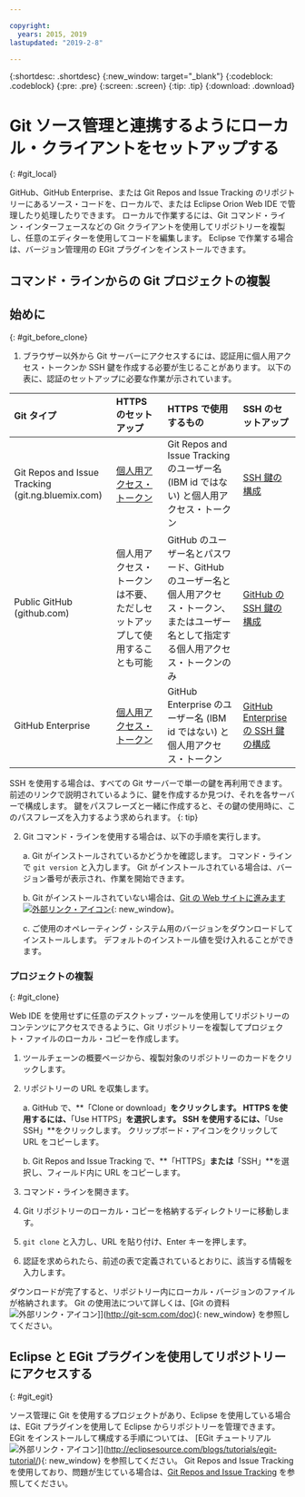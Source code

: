 ```yaml
---

copyright:
  years: 2015, 2019
lastupdated: "2019-2-8"

---
```


{:shortdesc: .shortdesc}
{:new_window: target="_blank"}
{:codeblock: .codeblock}
{:pre: .pre}
{:screen: .screen}
{:tip: .tip}
{:download: .download}

# Git ソース管理と連携するようにローカル・クライアントをセットアップする
{: #git_local}


GitHub、GitHub Enterprise、または Git Repos and Issue Tracking のリポジトリーにあるソース・コードを、ローカルで、または Eclipse Orion Web IDE で管理したり処理したりできます。 ローカルで作業するには、Git コマンド・ライン・インターフェースなどの Git クライアントを使用してリポジトリーを複製し、任意のエディターを使用してコードを編集します。 Eclipse で作業する場合は、バージョン管理用の EGit プラグインをインストールできます。

## コマンド・ラインからの Git プロジェクトの複製


## 始めに
{: #git_before_clone}

1. ブラウザー以外から Git サーバーにアクセスするには、認証用に個人用アクセス・トークンか SSH 鍵を作成する必要が生じることがあります。 以下の表に、認証のセットアップに必要な作業が示されています。

| Git タイプ  | HTTPS のセットアップ | HTTPS で使用するもの |  SSH のセットアップ |
|:-----------|:-------------|:------------|:-------------|
| Git Repos and Issue Tracking (git.ng.bluemix.com) | [個人用アクセス・トークン](/docs/services/ContinuousDelivery?topic=ContinuousDelivery-git_working#git_authentication) | Git Repos and Issue Tracking のユーザー名 (IBM id ではない) と個人用アクセス・トークン | [SSH 鍵の構成](/docs/services/ContinuousDelivery?topic=ContinuousDelivery-git_working#git_authentication) |
| Public GitHub (github.com) | 個人用アクセス・トークンは不要、ただしセットアップして使用することも可能 | GitHub のユーザー名とパスワード、GitHub のユーザー名と個人用アクセス・トークン、またはユーザー名として指定する個人用アクセス・トークンのみ | [GitHub の SSH 鍵の構成](https://help.github.com/articles/generating-a-new-ssh-key-and-adding-it-to-the-ssh-agent/) |
| GitHub Enterprise | [個人用アクセス・トークン](/docs/services/ghededicated?topic=ghededicated-gheded_getting_started#ghe_auth) | GitHub Enterprise のユーザー名 (IBM id ではない) と個人用アクセス・トークン | [GitHub Enterprise の SSH 鍵の構成](/docs/services/ghededicated?topic=ghededicated-gheded_getting_started#ghe_auth) |

SSH を使用する場合は、すべての Git サーバーで単一の鍵を再利用できます。 前述のリンクで説明されているように、鍵を作成するか見つけ、それを各サーバーで構成します。 鍵をパスフレーズと一緒に作成すると、その鍵の使用時に、このパスフレーズを入力するよう求められます。
{: tip}

2. Git コマンド・ラインを使用する場合は、以下の手順を実行します。

    a. Git がインストールされているかどうかを確認します。 コマンド・ラインで `git version` と入力します。 Git がインストールされている場合は、バージョン番号が表示され、作業を開始できます。

    b. Git がインストールされていない場合は、[Git の Web サイトに進みます ![外部リンク・アイコン](../../icons/launch-glyph.svg "外部リンク・アイコン")](http://git-scm.com/downloads){: new_window}。

    c. ご使用のオペレーティング・システム用のバージョンをダウンロードしてインストールします。 デフォルトのインストール値を受け入れることができます。


### プロジェクトの複製
{: #git_clone}

Web IDE を使用せずに任意のデスクトップ・ツールを使用してリポジトリーのコンテンツにアクセスできるように、Git リポジトリーを複製してプロジェクト・ファイルのローカル・コピーを作成します。

1. ツールチェーンの概要ページから、複製対象のリポジトリーのカードをクリックします。

2. リポジトリーの URL を収集します。

   a. GitHub で、**「Clone or download」**をクリックします。 HTTPS を使用するには、**「Use HTTPS」**を選択します。  SSH を使用するには、**「Use SSH」**をクリックします。 クリップボード・アイコンをクリックして URL をコピーします。

   b. Git Repos and Issue Tracking で、**「HTTPS」**または**「SSH」**を選択し、フィールド内に URL をコピーします。

3. コマンド・ラインを開きます。

4. Git リポジトリーのローカル・コピーを格納するディレクトリーに移動します。

5. `git clone` と入力し、URL を貼り付け、Enter キーを押します。

6. 認証を求められたら、前述の表で定義されているとおりに、該当する情報を入力します。


ダウンロードが完了すると、リポジトリー内にローカル・バージョンのファイルが格納されます。 Git の使用法について詳しくは、[Git の資料 ![外部リンク・アイコン](../../icons/launch-glyph.svg "外部リンク・アイコン")]](http://git-scm.com/doc){: new_window} を参照してください。


## Eclipse と EGit プラグインを使用してリポジトリーにアクセスする
{: #git_egit}

ソース管理に Git を使用するプロジェクトがあり、Eclipse を使用している場合は、EGit プラグインを使用して Eclipse からリポジトリーを管理できます。 EGit をインストールして構成する手順については、
[EGit チュートリアル ![外部リンク・アイコン](../../icons/launch-glyph.svg "外部リンク・アイコン")]](http://eclipsesource.com/blogs/tutorials/egit-tutorial/){: new_window} を参照してください。
Git Repos and Issue Tracking を使用しており、問題が生じている場合は、[Git Repos and Issue Tracking](/docs/services/ContinuousDelivery?topic=ContinuousDelivery-git_working#git_local) を参照してください。
